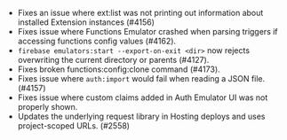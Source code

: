 - Fixes an issue where ext:list was not printing out information about installed Extension instances (#4156)
- Fixes issue where Functions Emulator crashed when parsing triggers if accessing functions config values (#4162).
- `firebase emulators:start --export-on-exit <dir>` now rejects overwriting the current directory or parents (#4127).
- Fixes broken functions:config:clone command (#4173).
- Fixes issue where `auth:import` would fail when reading a JSON file. (#4157)
- Fixes issue where custom claims added in Auth Emulator UI was not properly shown.
- Updates the underlying request library in Hosting deploys and uses project-scoped URLs. (#2558)
